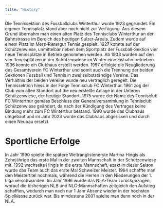 ```yaml
---
title: "History"
---
```


Die Tennissektion des Fussballclubs Winterthur wurde 1923 gegründet. Ein eigener Tennisplatz stand aber noch nicht zur Verfügung. Aus diesem Grund übernahm man einen alten Platz des Tennisclubs Winterthur an der Bahnstrasse im Bereich des heutigen Sulzer-Areals. Zudem wurde auf einem Platz im Merz-Rietergut Tennis gespielt. 1927 konnte auf der Schützenwiese, unmittelbar neben dem Sportplatz der Fussball-Sektion vier neue Tennisplätze in Betrieb genommen werden. Ab 1933 wurden auf den vier Tennisplätzen in der Schützenwiese im Winter eine Eisbahn betrieben. 1936 konnte ein Clubhaus erstellt werden. 1957 erfolgte die Neugliederung des Gesamtverein FC Winterthur und somit auch die Trennung der beiden Sektionen Fussball und Tennis in zwei selbstständige Vereine. Das Verhältnis der beiden Vereine wurde neu vertraglich geregelt. Die Tennissektion hiess in der Folge Tennisclub FC Winterthur. 1961 zog der Club vom alten Standort auf die neu erstellte Anlage in der Unteren Schützenwiese, der heutige Standort. 1975 wurde der Name des Tennisclub FC Winterthur gemäss Beschluss der Generalversammlung in Tennisclub Schützenwiese geändert, da nach der Kündigung des Vertrages keine Bindung mehr zum FC Winterthur bestand. 1990 wurde das Clubhaus umgebaut und im Jahr 2023 wurde das Clubhaus abgerissen und durch einen Neubau ersetzt.

# Sportliche Erfolge
In Jahr 1990 spielte die spätere Weltranglistenerste Martina Hingis als Zehnjährige das erste Mal in der zweiten Mannschaft in der Schützenwiese mit. 1992 wechselte Hingis in die erste Mannschaft, exakt in dieser Saison wurde das Team auch das erste Mal Schweizer Meister. 1994 schaffte man den Meistertitel nochmals, während die Herren in den Niederungen der 1. Liga verschwanden. Im Jahr 1996 wurde das NLA-Team zurückgezogen, worauf die bisherigen NLB und NLC-Mannschaften zeitgleich den Aufstieg schafften, wodurch man nach nur 1 Jahr Absenz wieder in der höchsten Spielklasse zurück war. Bis mindestens 2001 spielte man dann noch in der NLA.

